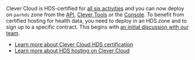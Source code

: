
Clever Cloud is HDS-certified for [all six activities](https://www.clever-cloud.com/fr/hebergement-donnees-de-sante/) and you can now deploy on `parhds` zone from the [API](/developers/api/), [Clever Tools](/developers/doc/cli/) or the [Console](https://console.clever-cloud.com). To benefit from certified hosting for health data, you need to deploy in an HDS zone and to sign up to a specific contract. This begins with [an initial discussion with our team](https://www.clever-cloud.com/fr/hebergement-donnees-de-sante/contact-hds/).

* [Learn more about Clever Cloud HDS certification](https://www.clever-cloud.com/fr/hebergement-donnees-de-sante/)
* [Learn more about HDS hosting on Clever Cloud](https://www.clever-cloud.com/fr/blog/entreprise/2025/03/19/cloud-hds-avec-clever-cloud/)


